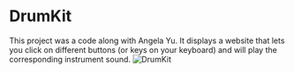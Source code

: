 # DrumKit
This project was a code along with Angela Yu. It displays a website that lets you click on different buttons (or keys on your keyboard) and will play the corresponding instrument sound. 
![DrumKit](https://user-images.githubusercontent.com/91508647/141362948-ed8b9e7f-77d3-4de1-9207-e9bb0e45fd79.png)
